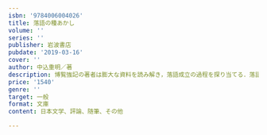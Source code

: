 ```yaml
---
isbn: '9784006004026'
title: 落語の種あかし
volume: ''
series: ''
publisher: 岩波書店
pubdate: '2019-03-16'
cover: ''
author: 中込重明／著
description: 博覧強記の著者は膨大な資料を読み解き，落語成立の過程を探り当てる．落語を愛した著者面目躍如の種あかし．
price: '1540'
genre: ''
target: 一般
format: 文庫
content: 日本文学、評論、随筆、その他

---
```

